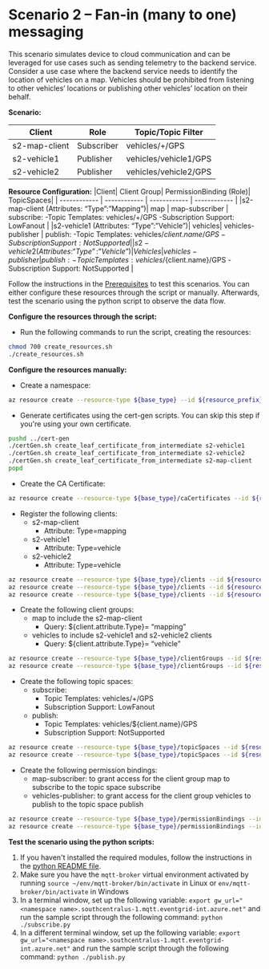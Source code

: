 # Scenario 2 – Fan-in (many to one) messaging
This scenario simulates device to cloud communication and can be leveraged for use cases such as sending telemetry to the backend service. Consider a use case where the backend service needs to identify the location of vehicles on a map. Vehicles should be prohibited from listening to other vehicles’ locations or publishing other vehicles’ location on their behalf.

**Scenario:**

|Client | Role | Topic/Topic Filter|
| ------------ | ------------ | ------------ |
|s2-map-client | Subscriber | vehicles/+/GPS |
|s2-vehicle1 | Publisher | vehicles/vehicle1/GPS |
|s2-vehicle2 | Publisher | vehicles/vehicle2/GPS |

**Resource Configuration:**
|Client| Client Group| PermissionBinding (Role)| TopicSpaces|
| ------------ | ------------ | ------------ | ------------ |
|s2-map-client (Attributes: “Type”:”Mapping”)| map | map-subscriber |  subscribe: -Topic Templates: vehicles/+/GPS -Subscription Support: LowFanout |
|s2-vehicle1 (Attributes: “Type”:”Vehicle”)| vehicles| vehicles-publisher |  publish: -Topic Templates: vehicles/${client.name}/GPS -Subscription Support: NotSupported |
|s2-vehicle2 (Attributes: “Type”:”Vehicle”)| Vehicles| vehicles-publisher |  publish: -Topic Templates: vehicles/${client.name}/GPS -Subscription Support: NotSupported |

Follow the instructions in the [Prerequisites](#prerequisites) to test this scenarios. You can either configure these resources through the script or manually. Afterwards, test the scenario using the python script to observe the data flow.

**Configure the resources through the script:**
- Run the following commands to run the script, creating the resources: 
```bash
chmod 700 create_resources.sh
./create_resources.sh
```

**Configure the resources manually:**
- Create a namespace:
```bash
az resource create --resource-type ${base_type} --id ${resource_prefix} --is-full-object --api-version 2022-10-15-preview --properties @./resources/NS_Scenario2.json
```
- Generate certificates using the cert-gen scripts. You can skip this step if you're using your own certificate.
```bash
pushd ../cert-gen
./certGen.sh create_leaf_certificate_from_intermediate s2-vehicle1
./certGen.sh create_leaf_certificate_from_intermediate s2-vehicle2
./certGen.sh create_leaf_certificate_from_intermediate s2-map-client
popd
```
- Create the CA Certificate:
```bash
az resource create --resource-type ${base_type}/caCertificates --id ${resource_prefix}/caCertificates/test-ca-cert --api-version 2022-10-15-preview --properties @./resources/CAC_test-ca-cert.json
```
- Register the following clients:
	- s2-map-client
		- Attribute: Type=mapping
	- s2-vehicle1
		- Attribute: Type=vehicle
	- s2-vehicle2
		- Attribute: Type=vehicle
```bash
az resource create --resource-type ${base_type}/clients --id ${resource_prefix}/clients/s2-map-client --api-version 2022-10-15-preview --properties @./resources/C_map-client.json
az resource create --resource-type ${base_type}/clients --id ${resource_prefix}/clients/s2-vehicle1 --api-version 2022-10-15-preview --properties @./resources/C_vehicle1.json
az resource create --resource-type ${base_type}/clients --id ${resource_prefix}/clients/s2-vehicle2 --api-version 2022-10-15-preview --properties @./resources/C_vehicle2.json
```
- Create the following client groups:
	- map to include the s2-map-client
		- Query: ${client.attribute.Type}= “mapping”
	- vehicles to include s2-vehicle1 and s2-vehicle2 clients
		- Query: ${client.attribute.Type}= “vehicle”
```bash
az resource create --resource-type ${base_type}/clientGroups --id ${resource_prefix}/clientGroups/map --api-version 2022-10-15-preview --properties @./resources/CG_map.json
az resource create --resource-type ${base_type}/clientGroups --id ${resource_prefix}/clientGroups/vehicles --api-version 2022-10-15-preview --properties @./resources/CG_vehicles.json
```
- Create the following topic spaces:
	- subscribe:
		- Topic Templates: vehicles/+/GPS
		- Subscription Support: LowFanout
	- publish:
		- Topic Templates: vehicles/${client.name}/GPS
		- Subscription Support: NotSupported
```bash
az resource create --resource-type ${base_type}/topicSpaces --id ${resource_prefix}/topicSpaces/subscribe --api-version 2022-10-15-preview --properties @./resources/TS_subscribe.json
az resource create --resource-type ${base_type}/topicSpaces --id ${resource_prefix}/topicSpaces/publish --api-version 2022-10-15-preview --properties @./resources/TS_publish.json
```

- Create the following permission bindings:
	- map-subscriber: to grant access for the client group map to subscribe to the topic space subscribe
	- vehicles-publisher: to grant access for the client group vehicles to publish to the topic space publish
```bash
az resource create --resource-type ${base_type}/permissionBindings --id ${resource_prefix}/permissionBindings/map-subscriber --api-version 2022-10-15-preview --properties @./resources/PB_map-subscriber.json
az resource create --resource-type ${base_type}/permissionBindings --id ${resource_prefix}/permissionBindings/vehicles-publisher --api-version 2022-10-15-preview --properties @./resources/PB_vehicles-publisher.json
```

**Test the scenario using the python scripts:**
1. If you haven't installed the required modules, follow the instructions in the [python README file](../python/README.md).
2. Make sure you have the `mqtt-broker` virtual environment activated by running `source ~/env/mqtt-broker/bin/activate` in Linux or `env/mqtt-broker/bin/activate` in Windows
3. In a terminal window, set up the following variable: `export gw_url="<namespace name>.southcentralus-1.mqtt.eventgrid-int.azure.net"` and run the sample script through the following command: `python ./subscribe.py`
4. In a different terminal window, set up the following variable: `export gw_url="<namespace name>.southcentralus-1.mqtt.eventgrid-int.azure.net"` and run the sample script through the following command: `python ./publish.py`
